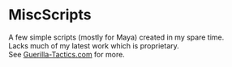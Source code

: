 # MiscScripts
A few simple scripts (mostly for Maya) created in my spare time.  
Lacks much of my latest work which is proprietary.  
See [Guerilla-Tactics.com](http://guerilla-tactics.com/) for more.  

